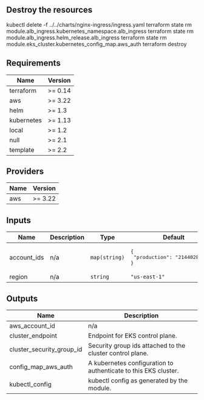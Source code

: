 ## Destroy the resources
kubectl delete -f ../../charts/nginx-ingress/ingress.yaml
terraform state rm module.alb_ingress.kubernetes_namespace.alb_ingress
terraform state rm module.alb_ingress.helm_release.alb_ingress
terraform state rm module.eks_cluster.kubernetes_config_map.aws_auth
terraform destroy

<!-- BEGINNING OF PRE-COMMIT-TERRAFORM DOCS HOOK -->
## Requirements

| Name | Version |
|------|---------|
| terraform | >= 0.14 |
| aws | >= 3.22 |
| helm | >= 1.3 |
| kubernetes | >= 1.13 |
| local | >= 1.2 |
| null | >= 2.1 |
| template | >= 2.2 |

## Providers

| Name | Version |
|------|---------|
| aws | >= 3.22 |

## Inputs

| Name | Description | Type | Default | Required |
|------|-------------|------|---------|:--------:|
| account\_ids | n/a | `map(string)` | <pre>{<br>  "production": "214402802177"<br>}</pre> | no |
| region | n/a | `string` | `"us-east-1"` | no |

## Outputs

| Name | Description |
|------|-------------|
| aws\_account\_id | n/a |
| cluster\_endpoint | Endpoint for EKS control plane. |
| cluster\_security\_group\_id | Security group ids attached to the cluster control plane. |
| config\_map\_aws\_auth | A kubernetes configuration to authenticate to this EKS cluster. |
| kubectl\_config | kubectl config as generated by the module. |

<!-- END OF PRE-COMMIT-TERRAFORM DOCS HOOK -->
